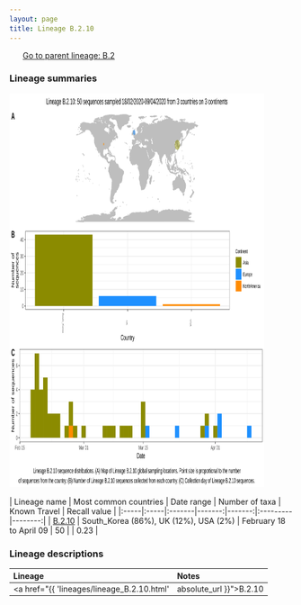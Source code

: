 ```yaml
---
layout: page
title: Lineage B.2.10
---
```




<p>
<ul class="actions small">
	 <a href="{{ 'lineages/lineage_B.2.html' | absolute_url }}" class="button special fit">Go to parent lineage: B.2</a>
</ul>
</p>
<h3> Lineage summaries</h3>

<img src="../assets/images/B.2.10.svg" alt="B.2.10 lineage summary figure" width="90%" height="700px" />


| Lineage name | Most common countries | Date range | Number of taxa | Known Travel | Recall value |
|:-----|:-----|:-------|-------:|-------:|:---------|--------:|
| <a href="{{ 'lineages/lineage_B.2.10.html' | absolute_url }}">B.2.10</a> | South_Korea (86%), UK (12%), USA (2%) | February 18 to April 09 | 50 |  | 0.23 |

<h3>Lineage descriptions</h3>

| Lineage | Notes |
|:-----|:-----|
| <a href="{{ 'lineages/lineage_B.2.10.html' | absolute_url }}">B.2.10</a> | South Korean lineage  |

